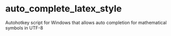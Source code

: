 # auto_complete_latex_style
Autohotkey script for Windows that allows auto completion for mathematical symbols in UTF-8
